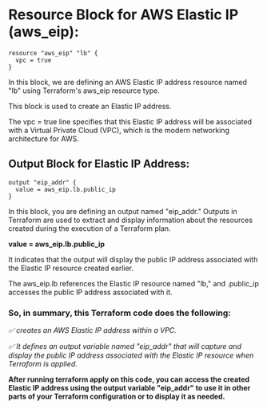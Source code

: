# Resource Block for AWS Elastic IP (aws_eip):

```
resource "aws_eip" "lb" {
  vpc = true
}
```

In this block, we are defining an AWS Elastic IP address resource named "lb" using Terraform's aws_eip resource type. 

This block is used to create an Elastic IP address. 

The vpc = true line specifies that this Elastic IP address will be associated with a Virtual Private Cloud (VPC), which is the modern networking architecture for AWS.

## Output Block for Elastic IP Address:

```
output "eip_addr" {
  value = aws_eip.lb.public_ip
}
```

In this block, you are defining an output named "eip_addr." Outputs in Terraform are used to extract and display information about the resources created during the execution of a Terraform plan.

**value = aws_eip.lb.public_ip** 

It indicates that the output will display the public IP address associated with the Elastic IP resource created earlier. 

The aws_eip.lb references the Elastic IP resource named "lb," and .public_ip accesses the public IP address associated with it.


### So, in summary, this Terraform code does the following:

_✅ creates an AWS Elastic IP address within a VPC._

_✅ It defines an output variable named "eip_addr" that will capture and display the public IP address associated with the Elastic IP resource when Terraform is applied._

**After running terraform apply on this code, you can access the created Elastic IP address using the output variable "eip_addr" to use it in other parts of your Terraform configuration or to display it as needed.**

